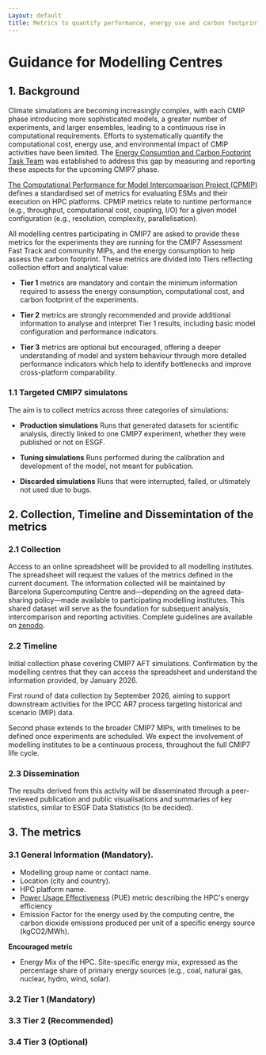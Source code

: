 ```yaml
---
Layout: default 
title: Metrics to quantify performance, energy use and carbon footprint of CMIP7 simulations 
---
```


# Guidance for Modelling Centres 

## 1. Background 
Climate simulations are becoming increasingly complex, with each CMIP phase introducing more sophisticated models, a greater number of experiments, and larger ensembles, leading to a continuous rise in computational requirements. Efforts to systematically quantify the computational cost, energy use, and environmental impact of CMIP activities have been limited. The [Energy Consumtion and Carbon Footprint Task Team](https://wcrp-cmip.org/cmip7-task-teams/energy-consumption/) was established to address this gap by measuring and reporting these aspects for the upcoming CMIP7 phase.

[The Computational Performance for Model Intercomparison Project (CPMIP)](https://gmd.copernicus.org/articles/10/19/2017/) defines a standardised set of metrics for evaluating ESMs and their execution on HPC platforms. CPMIP metrics relate to runtime performance (e.g., throughput, computational cost, coupling, I/O) for a given model configuration (e.g., resolution, complexity, parallelisation). 

All modelling centres participating in CMIP7 are asked to provide these metrics for the experiments they are running for the CMIP7 Assessment Fast Track and community MIPs, and the energy consumption to help assess the carbon footprint. These metrics are divided into Tiers reflecting collection effort and analytical value: 

-	**Tier 1** metrics are mandatory and contain the minimum information required to assess the energy consumption, computational cost, and carbon footprint of the experiments.

-	**Tier 2** metrics are strongly recommended and provide additional information to analyse and interpret Tier 1 results, including basic model configuration and performance indicators.

-	**Tier 3** metrics are optional but encouraged, offering a deeper understanding of model and system behaviour through more detailed   performance indicators which help to identify bottlenecks and improve cross-platform comparability.



### 1.1 Targeted CMIP7 simulatons 
The aim is to collect metrics across three categories of simulations:

- **Production simulations** Runs that generated datasets for scientific analysis, directly linked to one CMIP7 experiment, whether they were published or not on ESGF. 

- **Tuning simulations** Runs performed during the calibration and development of the model, not meant for publication.

- **Discarded simulations** Runs that were interrupted, failed, or ultimately not used due to bugs.


## 2. Collection, Timeline and Dissemintation of the metrics

### 2.1 Collection 
Access to an online spreadsheet will be provided to all modelling institutes. The spreadsheet will request the values of the metrics defined in the current document. The information collected will be maintained by Barcelona Supercomputing Centre and—depending on the agreed data-sharing policy—made available to participating modelling institutes. This shared dataset will serve as the foundation for subsequent analysis, intercomparison and reporting activities. Complete guidelines are available on [zenodo](https://zenodo.org/records/17464967). 

### 2.2 Timeline 
Initial collection phase covering CMIP7 AFT simulations. Confirmation by the modelling centres that they can access the spreadsheet and understand the information provided, by January 2026.

First round of data collection by September 2026, aiming to support downstream activities for the IPCC AR7 process targeting historical and scenario (MIP) data.

Second phase extends to the broader CMIP7 MIPs, with timelines to be defined once experiments are scheduled. We expect the involvement of modelling institutes to be a continuous process, throughout the full CMIP7 life cycle.

### 2.3 Dissemination 
The results derived from this activity will be disseminated through a peer-reviewed publication and public visualisations and summaries of key statistics, similar to ESGF Data Statistics (to be decided). 


## 3. The metrics 

### 3.1 General Information (Mandatory). 
- Modelling group name or contact name.
- Location (city and country).
- HPC platform name.
- [Power Usage Effectiveness](https://edgebuildings.com/wp-content/uploads/2024/03/240313-EDGE-Certification-for-Data-Centers-V4.pdf?lang=es) (PUE) metric describing the HPC's energy efficiency 
- Emission Factor for the energy used by the computing centre, the carbon dioxide emissions produced per unit of a specific energy source (kgCO2/MWh).

**Encouraged metric**
- Energy Mix of the HPC. Site-specific energy mix, expressed as the percentage share of primary energy sources (e.g., coal, natural gas, nuclear, hydro, wind, solar). 

### 3.2 Tier 1 (Mandatory) 



### 3.3 Tier 2 (Recommended) 



### 3.4 Tier 3 (Optional) 
